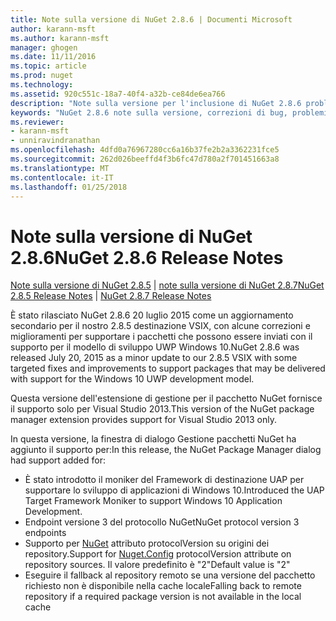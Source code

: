 ```yaml
---
title: Note sulla versione di NuGet 2.8.6 | Documenti Microsoft
author: karann-msft
ms.author: karann-msft
manager: ghogen
ms.date: 11/11/2016
ms.topic: article
ms.prod: nuget
ms.technology: 
ms.assetid: 920c551c-18a7-40f4-a32b-ce84de6ea766
description: "Note sulla versione per l'inclusione di NuGet 2.8.6 problemi noti, correzioni di bug, le funzionalità aggiunte e dcr."
keywords: "NuGet 2.8.6 note sulla versione, correzioni di bug, problemi noti, aggiunta di funzionalità, eseguire"
ms.reviewer:
- karann-msft
- unniravindranathan
ms.openlocfilehash: 4dfd0a76967280cc6a16b37fe2b2a3362231fce5
ms.sourcegitcommit: 262d026beeffd4f3b6fc47d780a2f701451663a8
ms.translationtype: MT
ms.contentlocale: it-IT
ms.lasthandoff: 01/25/2018
---
```

# <a name="nuget-286-release-notes"></a><span data-ttu-id="e4c2d-104">Note sulla versione di NuGet 2.8.6</span><span class="sxs-lookup"><span data-stu-id="e4c2d-104">NuGet 2.8.6 Release Notes</span></span>

<span data-ttu-id="e4c2d-105">[Note sulla versione di NuGet 2.8.5](../release-notes/nuget-2.8.5.md) | [note sulla versione di NuGet 2.8.7](../release-notes/nuget-2.8.7.md)</span><span class="sxs-lookup"><span data-stu-id="e4c2d-105">[NuGet 2.8.5 Release Notes](../release-notes/nuget-2.8.5.md) | [NuGet 2.8.7 Release Notes](../release-notes/nuget-2.8.7.md)</span></span>

<span data-ttu-id="e4c2d-106">È stato rilasciato NuGet 2.8.6 20 luglio 2015 come un aggiornamento secondario per il nostro 2.8.5 destinazione VSIX, con alcune correzioni e miglioramenti per supportare i pacchetti che possono essere inviati con il supporto per il modello di sviluppo UWP Windows 10.</span><span class="sxs-lookup"><span data-stu-id="e4c2d-106">NuGet 2.8.6 was released July 20, 2015 as a minor update to our 2.8.5 VSIX with some targeted fixes and improvements to support packages that may be delivered with support for the Windows 10 UWP development model.</span></span>

<span data-ttu-id="e4c2d-107">Questa versione dell'estensione di gestione per il pacchetto NuGet fornisce il supporto solo per Visual Studio 2013.</span><span class="sxs-lookup"><span data-stu-id="e4c2d-107">This version of the NuGet package manager extension provides support for Visual Studio 2013 only.</span></span>

<span data-ttu-id="e4c2d-108">In questa versione, la finestra di dialogo Gestione pacchetti NuGet ha aggiunto il supporto per:</span><span class="sxs-lookup"><span data-stu-id="e4c2d-108">In this release, the NuGet Package Manager dialog had support added for:</span></span>

* <span data-ttu-id="e4c2d-109">È stato introdotto il moniker del Framework di destinazione UAP per supportare lo sviluppo di applicazioni di Windows 10.</span><span class="sxs-lookup"><span data-stu-id="e4c2d-109">Introduced the UAP Target Framework Moniker to support Windows 10 Application Development.</span></span>
* <span data-ttu-id="e4c2d-110">Endpoint versione 3 del protocollo NuGet</span><span class="sxs-lookup"><span data-stu-id="e4c2d-110">NuGet protocol version 3 endpoints</span></span>
* <span data-ttu-id="e4c2d-111">Supporto per [NuGet](../consume-packages/configuring-nuget-behavior.md) attributo protocolVersion su origini dei repository.</span><span class="sxs-lookup"><span data-stu-id="e4c2d-111">Support for [Nuget.Config](../consume-packages/configuring-nuget-behavior.md) protocolVersion attribute on repository sources.</span></span> <span data-ttu-id="e4c2d-112">Il valore predefinito è "2"</span><span class="sxs-lookup"><span data-stu-id="e4c2d-112">Default value is "2"</span></span>
* <span data-ttu-id="e4c2d-113">Eseguire il fallback al repository remoto se una versione del pacchetto richiesto non è disponibile nella cache locale</span><span class="sxs-lookup"><span data-stu-id="e4c2d-113">Falling back to remote repository if a required package version is not available in the local cache</span></span>